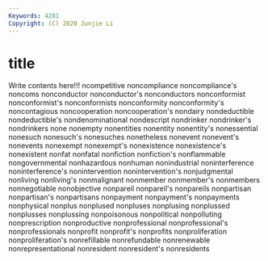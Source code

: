 ```yaml
---
Keywords: 4281
Copyright: (C) 2020 Junjie Li
---
```


# title

Write contents here!!!
ncompetitive 
noncompliance 
noncompliance's 
noncoms
nonconductor 
nonconductor's 
nonconductors 
nonconformist 
nonconformist's 
nonconformists 
nonconformity 
nonconformity's 
noncontagious 
noncooperation
noncooperation's 
nondairy 
nondeductible 
nondeductible's 
nondenominational 
nondescript 
nondrinker 
nondrinker's 
nondrinkers 
none
nonempty 
nonentities 
nonentity 
nonentity's 
nonessential 
nonesuch 
nonesuch's 
nonesuches 
nonetheless 
nonevent
nonevent's 
nonevents 
nonexempt 
nonexempt's 
nonexistence 
nonexistence's 
nonexistent 
nonfat 
nonfatal 
nonfiction
nonfiction's 
nonflammable 
nongovernmental 
nonhazardous 
nonhuman 
nonindustrial 
noninterference 
noninterference's 
nonintervention 
nonintervention's
nonjudgmental 
nonliving 
nonliving's 
nonmalignant 
nonmember 
nonmember's 
nonmembers 
nonnegotiable 
nonobjective 
nonpareil
nonpareil's 
nonpareils 
nonpartisan 
nonpartisan's 
nonpartisans 
nonpayment 
nonpayment's 
nonpayments 
nonphysical 
nonplus
nonplused 
nonpluses 
nonplusing 
nonplussed 
nonplusses 
nonplussing 
nonpoisonous 
nonpolitical 
nonpolluting 
nonprescription
nonproductive 
nonprofessional 
nonprofessional's 
nonprofessionals 
nonprofit 
nonprofit's 
nonprofits 
nonproliferation 
nonproliferation's 
nonrefillable
nonrefundable 
nonrenewable 
nonrepresentational 
nonresident 
nonresident's 
nonresidents 
